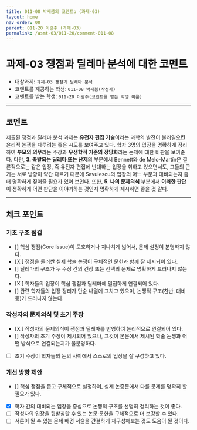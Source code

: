 ```yaml
---
title: 011-08 박새봄의 코멘트b (과제-03) 
layout: home
nav_order: 08
parent: 011-20 이광주 (과제-03)
permalink: /asmt-03/011-20/comment-011-08
---
```


# 과제-03 쟁점과 딜레마 분석에 대한 코멘트

- 대상과제: `과제-03 쟁점과 딜레마 분석`
- 코멘트를 제공하는 학생: `011-08 박새봄(작성자)` 
- 코멘트를 받는 학생: `011-20 이광주(코멘트를 받는 학생 이름)` 

---

## 코멘트

제출된 쟁점과 딜레마 분석 과제는 **유전자 편집 기술**이라는 과학의 발전이 불러일으킨 윤리적 논쟁을 다루려는 좋은 시도를 보여주고 있다. 학자 3명의 입장을 명확하게 정리하여 **부모의 의무**라는 주장과 **우생학적 기준의 정당화**라는 논제에 대한 비판을 보여준다. 다만, **3. 촉발되는 딜레마 또는 난제**의 부분에서 Bennett와 de Melo-Martín은 결론적으로는 같은 입장, 즉 유전자 편집에 반대하는 입장을 취하고 있으면서도, 그들의 근거는 서로 방향이 약간 다르기 때문에 Savulescu의 입장의 어느 부분과 대비되는지 좀 더 명확하게 짚어줄 필요가 있어 보인다. 또한, **5. 나의 문제의식** 부분에서 **이러한 판단**이 정확하게 어떤 판단을 이야기하는 것인지 명확하게 제시하면 좋을 것 같다. 

---

## 체크 포인트

### **기초 구조 점검**
- [] 핵심 쟁점(Core Issue)이 모호하거나 지나치게 넓어서, 문제 설정이 분명하지 않다.
- [X ] 쟁점을 둘러싼 실제 학술 논쟁이 구체적인 문헌과 함께 잘 제시되어 있다.
- [] 딜레마의 구조가 두 주장 간의 긴장 또는 선택의 문제로 명확하게 드러나지 않는다.
- [X ] 학자들의 입장이 핵심 쟁점과 딜레마에 밀접하게 연결되어 있다.
- [] 관련 학자들의 입장 정리가 단순 나열에 그치고 있으며, 논쟁적 구조(찬반, 대비 등)가 드러나지 않는다.

### **작성자의 문제의식 및 초기 주장**
- [X ] 작성자의 문제의식이 쟁점과 딜레마를 반영하여 논리적으로 연결되어 있다.
- [] 작성자의 초기 주장이 제시되어 있으나, 그것이 본문에서 제시된 학술 논쟁과 어떤 방식으로 연결되는지가 불분명하다.
- [ ] 초기 주장이 학자들의 논의 사이에서 스스로의 입장을 잘 구성하고 있다.

### **개선 방향 제안**
- [] 핵심 쟁점을 좁고 구체적으로 설정하여, 실제 논증문에서 다룰 문제를 명확히 할 필요가 있다.
- [X] 학자 간의 대비되는 입장을 중심으로 논쟁적 구조를 선명히 정리하는 것이 좋다.
- [ ] 작성자의 입장을 뒷받침할 수 있는 논문·문헌을 구체적으로 더 보강할 수 있다.
- [ ] 서론이 될 수 있는 문제 배경 서술을 간결하게 재구성해보는 것도 도움이 될 것이다.